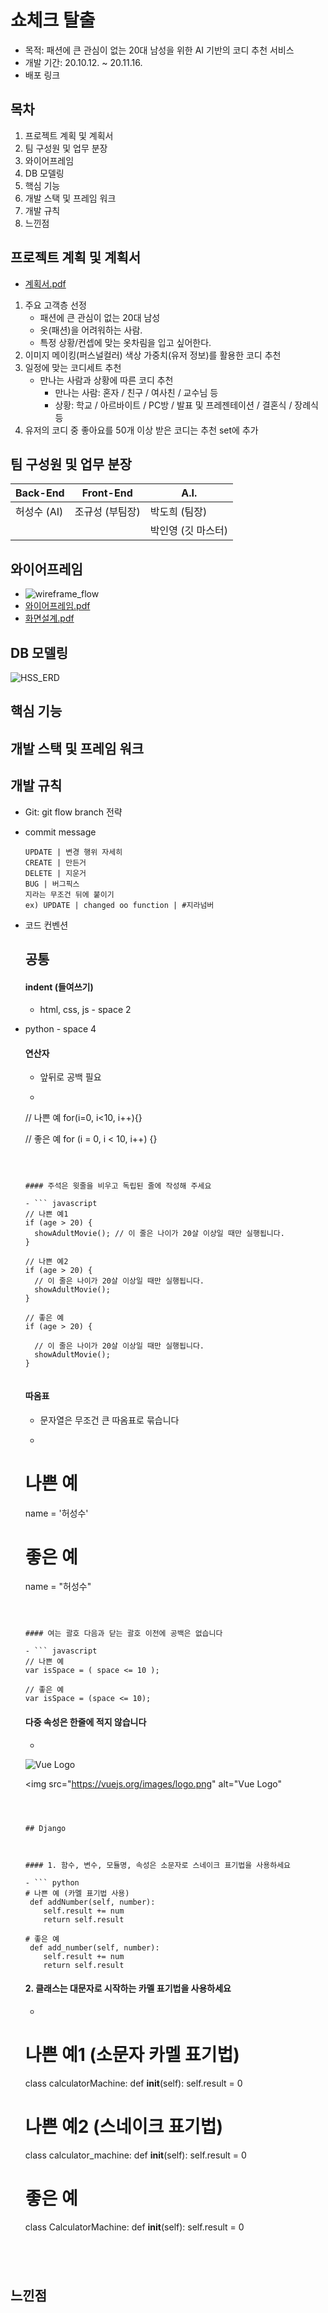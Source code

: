 # 쇼체크 탈출

- 목적: 패션에 큰 관심이 없는 20대 남성을 위한 AI 기반의 코디 추천 서비스
- 개발 기간: 20.10.12. ~ 20.11.16.
- 배포 링크



## 목차

1. 프로젝트 계획 및 계획서
2. 팀 구성원 및 업무 분장
3. 와이어프레임
4. DB 모델링
5. 핵심 기능
6. 개발 스택 및 프레임 워크
7. 개발 규칙
8. 느낀점



## 프로젝트 계획 및 계획서

- [계획서.pdf](doc/계획서.pdf) 

1. 주요 고객층 선정 
   - 패션에 큰 관심이 없는 20대 남성
   - 옷(패션)을 어려워하는 사람.
   - 특정 상황/컨셉에 맞는 옷차림을 입고 싶어한다.
2. 이미지 메이킹(퍼스널컬러) 색상 가중치(유저 정보)를 활용한 코디 추천
3. 일정에 맞는 코디세트 추천
   - 만나는 사람과 상황에 따른 코디 추천
     - 만나는 사람: 혼자 / 친구 / 여사친 / 교수님 등
     - 상황: 학교 / 아르바이트 / PC방 / 발표 및 프레젠테이션 /  결혼식 / 장례식 등
4. 유저의 코디 중 좋아요를 50개 이상 받은 코디는 추천 set에 추가



## 팀 구성원 및 업무 분장

| Back-End    | Front-End       | A.I.               |
| ----------- | --------------- | ------------------ |
| 허성수 (AI) | 조규성 (부팀장) | 박도희 (팀장)      |
|             |                 | 박인영 (깃 마스터) |



## 와이어프레임

- ![wireframe_flow](doc/wireframe_flow.png)
- [와이어프레임.pdf](doc/와이어프레임.pdf) 
- [화면설계.pdf](doc/화면설계.pdf) 



## DB 모델링

![HSS_ERD](doc/HSS_ERD.png)



## 핵심 기능



## 개발 스택 및 프레임 워크



## 개발 규칙

- Git: git flow branch 전략

- commit message

  ```
  UPDATE | 변경 행위 자세히 
  CREATE | 만든거
  DELETE | 지운거
  BUG | 버그픽스
  지라는 무조건 뒤에 붙이기
  ex) UPDATE | changed oo function | #지라넘버
  ```

- 코드 컨벤션

  ## 공통

  #### indent (들여쓰기)

  - html, css, js - space 2
- python - space 4
  
  

  #### 연산자

  - 앞뒤로 공백 필요

  - ``` javascript
  // 나쁜 예
    for(i=0, i<10, i++){}
    
    // 좋은 예
    for (i = 0, i < 10, i++) {}
    
    ```
  
  

  #### 주석은 윗줄을 비우고 독립된 줄에 작성해 주세요

  - ``` javascript
  // 나쁜 예1
    if (age > 20) {
      showAdultMovie(); // 이 줄은 나이가 20살 이상일 때만 실행됩니다.
    }
    
    // 나쁜 예2
    if (age > 20) {
      // 이 줄은 나이가 20살 이상일 때만 실행됩니다.
      showAdultMovie();
    }
    
    // 좋은 예
    if (age > 20) {
        
      // 이 줄은 나이가 20살 이상일 때만 실행됩니다.
      showAdultMovie();
    }
    
    
    ```
  
  

  #### 따옴표

  - 문자열은 무조건 큰 따옴표로 묶습니다

  - ``` python
  # 나쁜 예
    name = '허성수'
    
    # 좋은 예
    name = "허성수"
    ```
  
  

  #### 여는 괄호 다음과 닫는 괄호 이전에 공백은 없습니다

  - ``` javascript
  // 나쁜 예
    var isSpace = ( space <= 10 );
    
    // 좋은 예
    var isSpace = (space <= 10);
    ```
  
  

  #### 다중 속성은 한줄에 적지 않습니다

  - ``` html
  <!-- 나쁜 예 -->
    <img src="https://vuejs.org/images/logo.png" alt="Vue Logo">
    <MyComponent foo="a" bar="b" baz="c"/>
    
    <!-- 좋은 예 -->
    <img
      src="https://vuejs.org/images/logo.png"
      alt="Vue Logo"
    >
    <MyComponent
      foo="a"
      bar="b"
      baz="c"
    />
    ```
  
  

  ## Django

  

  #### 1. 함수, 변수, 모듈명, 속성은 소문자로 스네이크 표기법을 사용하세요

  - ``` python
  # 나쁜 예 (카멜 표기법 사용)
     def addNumber(self, number):
        self.result += num
        return self.result 
    
    # 좋은 예
     def add_number(self, number):
        self.result += num
        return self.result 
    ```
  
  

  #### 2. 클래스는 대문자로 시작하는 카멜 표기법을 사용하세요

  - ``` python
  # 나쁜 예1 (소문자 카멜 표기법)
    class calculatorMachine:
     def __init__(self):
        self.result = 0
        
    # 나쁜 예2 (스네이크 표기법)
    class calculator_machine:
     def __init__(self):
        self.result = 0
    
    # 좋은 예
    class CalculatorMachine:
     def __init__(self):
        self.result = 0
    ```
  
  


## 느낀점



